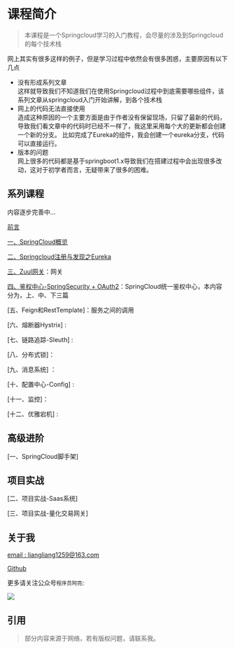 # 课程简介
> 本课程是一个Springcloud学习的入门教程，会尽量的涉及到Springcloud的每个技术栈

网上其实有很多这样的例子，但是学习过程中依然会有很多困惑，主要原因有以下几点  
+ 没有形成系列文章  
这样就导致我们不知道我们在使用Springcloud过程中到底需要哪些组件，该系列文章从springcloud入门开始讲解，到各个技术栈
+ 网上的代码无法直接使用  
造成这种原因的一个主要方面是由于作者没有保留现场，只留了最新的代码，导致我们看文章中的代码时已经不一样了，我这里采用每个大的更新都会创建一个新的分支。
比如完成了Eureka的组件，我会创建一个eureka分支，代码可以直接运行。
+ 版本的问题  
网上很多的代码都是基于springboot1.x导致我们在搭建过程中会出现很多改动，这对于初学者而言，无疑带来了很多的困难。



## 系列课程
内容逐步完善中...  

[前言](http://www.spring4all.com/article/15147)

[一、SpringCloud概览](http://www.spring4all.com/article/15148)

[二、Springcloud注册与发现之Eureka](http://www.spring4all.com/article/15149)

[三、Zuul网关]()：网关

[四、鉴权中心-SpringSecurity + OAuth2]()：SpringCloud统一鉴权中心，本内容分为，上、中、下三篇

[五、Feign和RestTemplate]：服务之间的调用

[六、熔断器Hystrix] : 

[七、链路追踪-Sleuth] :

[八、分布式锁]：

[九、消息系统] ：

[十、配置中心-Config] :

[十一、监控]：

[十二、优雅宕机] :


## 高级进阶
[一、SpringCloud脚手架]
  
## 项目实战

[二、项目实战-Saas系统]

[三、项目实战-量化交易网关]


## 关于我
[email : liangliang1259@163.com](liangliang1259@163.com)

[Github](https://github.com/liangliang1259)

更多请关注公众号`程序员阿亮`:

![](http://ww2.sinaimg.cn/large/006tNc79ly1g4w6hiwyomj30d00cymxh.jpg)


## 引用
> 部分内容来源于网络，若有版权问题，请联系我。